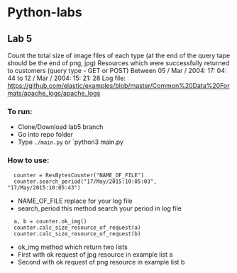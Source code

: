 # Python-labs

## Lab 5
Count the total size of image files of each type (at the end of the query tape should be the end of png, jpg) 
Resources which were successfully returned to customers (query type - GET or POST) 
Between 05 / Mar / 2004: 17: 04: 44 to 12 / Mar / 2004: 15: 21: 28
Log file: https://github.com/elastic/examples/blob/master/Common%20Data%20Formats/apache_logs/apache_logs 

### To run:
  - Clone/Download lab5 branch
  - Go into repo folder
  - Type `./main.py` or `python3 main.py

### How to use:
  ```
    counter = ResBytesCounter("NAME_OF_FILE")
    counter.search_period("17/May/2015:10:05:03", "17/May/2015:10:05:43")
  ```
  - NAME_OF_FILE replace for your log file
  - search_period this method search your period in log file
  ```
    a, b = counter.ok_img()
    counter.calc_size_resource_of_request(a)
    counter.calc_size_resource_of_request(b)
  ```
  - ok_img method which return two lists 
  - First with ok request of jpg resource in example list a 
  - Second with ok request of png resource in example list b
